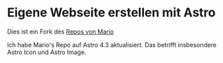 # Eigene Webseite erstellen mit Astro

Dies ist ein Fork des [Repos von Mario](https://github.com/ProgrammierenM/eigene-website-erstellen-2023.git)

Ich habe Mario's Repo auf Astro 4.3 aktualisiert. Das betrifft insbesondere Astro Icon und Astro Image.
